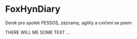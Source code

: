 # FoxHynDiary
Deník pro spolek PESSOS, záznamy, agility a cvičení se psem

THERE WILL ME SOME TEXT ...